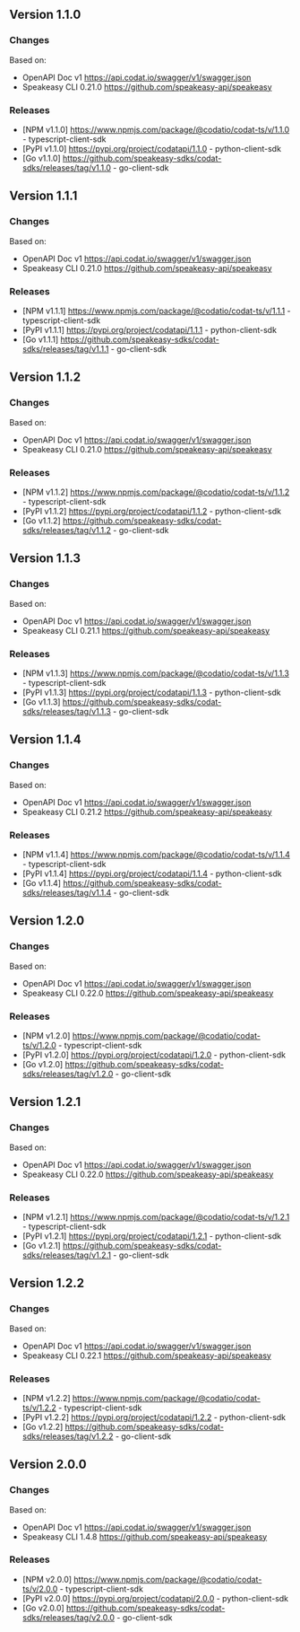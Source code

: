 

## Version 1.1.0
### Changes
Based on:
- OpenAPI Doc v1 https://api.codat.io/swagger/v1/swagger.json
- Speakeasy CLI 0.21.0 https://github.com/speakeasy-api/speakeasy
### Releases
- [NPM v1.1.0] https://www.npmjs.com/package/@codatio/codat-ts/v/1.1.0 - typescript-client-sdk
- [PyPI v1.1.0] https://pypi.org/project/codatapi/1.1.0 - python-client-sdk
- [Go v1.1.0] https://github.com/speakeasy-sdks/codat-sdks/releases/tag/v1.1.0 - go-client-sdk

## Version 1.1.1
### Changes
Based on:
- OpenAPI Doc v1 https://api.codat.io/swagger/v1/swagger.json
- Speakeasy CLI 0.21.0 https://github.com/speakeasy-api/speakeasy
### Releases
- [NPM v1.1.1] https://www.npmjs.com/package/@codatio/codat-ts/v/1.1.1 - typescript-client-sdk
- [PyPI v1.1.1] https://pypi.org/project/codatapi/1.1.1 - python-client-sdk
- [Go v1.1.1] https://github.com/speakeasy-sdks/codat-sdks/releases/tag/v1.1.1 - go-client-sdk

## Version 1.1.2
### Changes
Based on:
- OpenAPI Doc v1 https://api.codat.io/swagger/v1/swagger.json
- Speakeasy CLI 0.21.0 https://github.com/speakeasy-api/speakeasy
### Releases
- [NPM v1.1.2] https://www.npmjs.com/package/@codatio/codat-ts/v/1.1.2 - typescript-client-sdk
- [PyPI v1.1.2] https://pypi.org/project/codatapi/1.1.2 - python-client-sdk
- [Go v1.1.2] https://github.com/speakeasy-sdks/codat-sdks/releases/tag/v1.1.2 - go-client-sdk

## Version 1.1.3
### Changes
Based on:
- OpenAPI Doc v1 https://api.codat.io/swagger/v1/swagger.json
- Speakeasy CLI 0.21.1 https://github.com/speakeasy-api/speakeasy
### Releases
- [NPM v1.1.3] https://www.npmjs.com/package/@codatio/codat-ts/v/1.1.3 - typescript-client-sdk
- [PyPI v1.1.3] https://pypi.org/project/codatapi/1.1.3 - python-client-sdk
- [Go v1.1.3] https://github.com/speakeasy-sdks/codat-sdks/releases/tag/v1.1.3 - go-client-sdk

## Version 1.1.4
### Changes
Based on:
- OpenAPI Doc v1 https://api.codat.io/swagger/v1/swagger.json
- Speakeasy CLI 0.21.2 https://github.com/speakeasy-api/speakeasy
### Releases
- [NPM v1.1.4] https://www.npmjs.com/package/@codatio/codat-ts/v/1.1.4 - typescript-client-sdk
- [PyPI v1.1.4] https://pypi.org/project/codatapi/1.1.4 - python-client-sdk
- [Go v1.1.4] https://github.com/speakeasy-sdks/codat-sdks/releases/tag/v1.1.4 - go-client-sdk

## Version 1.2.0
### Changes
Based on:
- OpenAPI Doc v1 https://api.codat.io/swagger/v1/swagger.json
- Speakeasy CLI 0.22.0 https://github.com/speakeasy-api/speakeasy
### Releases
- [NPM v1.2.0] https://www.npmjs.com/package/@codatio/codat-ts/v/1.2.0 - typescript-client-sdk
- [PyPI v1.2.0] https://pypi.org/project/codatapi/1.2.0 - python-client-sdk
- [Go v1.2.0] https://github.com/speakeasy-sdks/codat-sdks/releases/tag/v1.2.0 - go-client-sdk

## Version 1.2.1
### Changes
Based on:
- OpenAPI Doc v1 https://api.codat.io/swagger/v1/swagger.json
- Speakeasy CLI 0.22.0 https://github.com/speakeasy-api/speakeasy
### Releases
- [NPM v1.2.1] https://www.npmjs.com/package/@codatio/codat-ts/v/1.2.1 - typescript-client-sdk
- [PyPI v1.2.1] https://pypi.org/project/codatapi/1.2.1 - python-client-sdk
- [Go v1.2.1] https://github.com/speakeasy-sdks/codat-sdks/releases/tag/v1.2.1 - go-client-sdk

## Version 1.2.2
### Changes
Based on:
- OpenAPI Doc v1 https://api.codat.io/swagger/v1/swagger.json
- Speakeasy CLI 0.22.1 https://github.com/speakeasy-api/speakeasy
### Releases
- [NPM v1.2.2] https://www.npmjs.com/package/@codatio/codat-ts/v/1.2.2 - typescript-client-sdk
- [PyPI v1.2.2] https://pypi.org/project/codatapi/1.2.2 - python-client-sdk
- [Go v1.2.2] https://github.com/speakeasy-sdks/codat-sdks/releases/tag/v1.2.2 - go-client-sdk

## Version 2.0.0
### Changes
Based on:
- OpenAPI Doc v1 https://api.codat.io/swagger/v1/swagger.json
- Speakeasy CLI 1.4.8 https://github.com/speakeasy-api/speakeasy
### Releases
- [NPM v2.0.0] https://www.npmjs.com/package/@codatio/codat-ts/v/2.0.0 - typescript-client-sdk
- [PyPI v2.0.0] https://pypi.org/project/codatapi/2.0.0 - python-client-sdk
- [Go v2.0.0] https://github.com/speakeasy-sdks/codat-sdks/releases/tag/v2.0.0 - go-client-sdk
